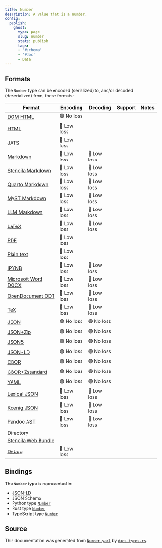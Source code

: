 ```yaml
---
title: Number
description: A value that is a number.
config:
  publish:
    ghost:
      type: page
      slug: number
      state: publish
      tags:
      - '#schema'
      - '#doc'
      - Data
---
```


## Formats

The `Number` type can be encoded (serialized) to, and/or decoded (deserialized) from, these formats:

| Format                                                                       | Encoding   | Decoding   | Support | Notes |
| ---------------------------------------------------------------------------- | ---------- | ---------- | ------- | ----- |
| [DOM HTML](https://stencila.ghost.io/docs/reference/formats/dom.html)        | 🟢 No loss  |            |         |
| [HTML](https://stencila.ghost.io/docs/reference/formats/html)                | 🔷 Low loss |            |         |
| [JATS](https://stencila.ghost.io/docs/reference/formats/jats)                | 🔷 Low loss |            |         |
| [Markdown](https://stencila.ghost.io/docs/reference/formats/md)              | 🔷 Low loss | 🔷 Low loss |         |
| [Stencila Markdown](https://stencila.ghost.io/docs/reference/formats/smd)    | 🔷 Low loss | 🔷 Low loss |         |
| [Quarto Markdown](https://stencila.ghost.io/docs/reference/formats/qmd)      | 🔷 Low loss | 🔷 Low loss |         |
| [MyST Markdown](https://stencila.ghost.io/docs/reference/formats/myst)       | 🔷 Low loss | 🔷 Low loss |         |
| [LLM Markdown](https://stencila.ghost.io/docs/reference/formats/llmd)        | 🔷 Low loss | 🔷 Low loss |         |
| [LaTeX](https://stencila.ghost.io/docs/reference/formats/latex)              | 🔷 Low loss | 🔷 Low loss |         |
| [PDF](https://stencila.ghost.io/docs/reference/formats/pdf)                  | 🔷 Low loss |            |         |
| [Plain text](https://stencila.ghost.io/docs/reference/formats/text)          | 🔷 Low loss |            |         |
| [IPYNB](https://stencila.ghost.io/docs/reference/formats/ipynb)              | 🔷 Low loss | 🔷 Low loss |         |
| [Microsoft Word DOCX](https://stencila.ghost.io/docs/reference/formats/docx) | 🔷 Low loss | 🔷 Low loss |         |
| [OpenDocument ODT](https://stencila.ghost.io/docs/reference/formats/odt)     | 🔷 Low loss | 🔷 Low loss |         |
| [TeX](https://stencila.ghost.io/docs/reference/formats/tex)                  | 🔷 Low loss | 🔷 Low loss |         |
| [JSON](https://stencila.ghost.io/docs/reference/formats/json)                | 🟢 No loss  | 🟢 No loss  |         |
| [JSON+Zip](https://stencila.ghost.io/docs/reference/formats/json.zip)        | 🟢 No loss  | 🟢 No loss  |         |
| [JSON5](https://stencila.ghost.io/docs/reference/formats/json5)              | 🟢 No loss  | 🟢 No loss  |         |
| [JSON-LD](https://stencila.ghost.io/docs/reference/formats/jsonld)           | 🟢 No loss  | 🟢 No loss  |         |
| [CBOR](https://stencila.ghost.io/docs/reference/formats/cbor)                | 🟢 No loss  | 🟢 No loss  |         |
| [CBOR+Zstandard](https://stencila.ghost.io/docs/reference/formats/cbor.zstd) | 🟢 No loss  | 🟢 No loss  |         |
| [YAML](https://stencila.ghost.io/docs/reference/formats/yaml)                | 🟢 No loss  | 🟢 No loss  |         |
| [Lexical JSON](https://stencila.ghost.io/docs/reference/formats/lexical)     | 🔷 Low loss | 🔷 Low loss |         |
| [Koenig JSON](https://stencila.ghost.io/docs/reference/formats/koenig)       | 🔷 Low loss | 🔷 Low loss |         |
| [Pandoc AST](https://stencila.ghost.io/docs/reference/formats/pandoc)        | 🔷 Low loss | 🔷 Low loss |         |
| [Directory](https://stencila.ghost.io/docs/reference/formats/directory)      |            |            |         |
| [Stencila Web Bundle](https://stencila.ghost.io/docs/reference/formats/swb)  |            |            |         |
| [Debug](https://stencila.ghost.io/docs/reference/formats/debug)              | 🔷 Low loss |            |         |

## Bindings

The `Number` type is represented in:

- [JSON-LD](https://stencila.org/Number.jsonld)
- [JSON Schema](https://stencila.org/Number.schema.json)
- Python type [`Number`](https://github.com/stencila/stencila/blob/main/python/python/stencila/types/number.py)
- Rust type [`Number`](https://github.com/stencila/stencila/blob/main/rust/schema/src/types/number.rs)
- TypeScript type [`Number`](https://github.com/stencila/stencila/blob/main/ts/src/types/Number.ts)

## Source

This documentation was generated from [`Number.yaml`](https://github.com/stencila/stencila/blob/main/schema/Number.yaml) by [`docs_types.rs`](https://github.com/stencila/stencila/blob/main/rust/schema-gen/src/docs_types.rs).
